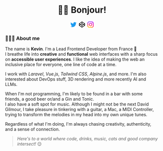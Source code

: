 <h1 align="center">👋🏻 Bonjour!</h1>

<p align="center">
<a target="_blank" href="https://twitter.com/manoz"><img align="center" alt="Follow me on Twitter" width="24px" src="./assets/Twitter.svg" /></a>
<a target="_blank" href="https://codepen.io/Manoz"><img align="center" alt="Find me on Codepen" width="24px" src="./assets/Codepen.svg" /></a>
<a target="_blank" href="https://instagram.com/manoz_"><img align="center" alt="Follow me on Instagram" width="24px" src="./assets/Instagram.svg" /></a>
</p>

### 🙋🏻‍♂️ About me

The name is **Kevin**. I'm a Lead Frontend Developer from France 🥖  
I breathe life into **creative** and **functional** web interfaces with a sharp focus on **accessible user experiences**. I like the idea of making the web an inclusive place for everyone, one line of code at a time.

I work with _Laravel_, _Vue.js_, _Tailwind CSS_, _Alpine.js_, and more. I'm also interested about DevOps stuff, 3D rendering and more recently AI and LLMs.  

When I'm not programming, I'm likely to be found in a bar with some friends, a good beer or/and a Gin and Tonic.  
I also have a soft spot for music. Although I might not be the next David Gilmour, I take pleasure in tinkering with a guitar, a Mac, a MIDI Controller, trying to transform the melodies in my head into my own unique tunes.

Regardless of what I'm doing, I'm always chasing creativity, authenticity, and a sense of connection.

> _Here's to a world where code, drinks, music, cats and good company intersect!_ 😌
